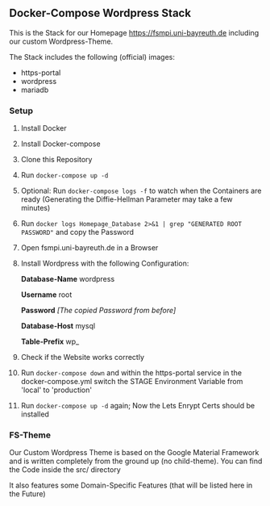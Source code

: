 ## Docker-Compose Wordpress Stack

This is the Stack for our Homepage https://fsmpi.uni-bayreuth.de including our custom Wordpress-Theme.

The Stack includes the following (official) images:

* https-portal
* wordpress
* mariadb



### Setup

1. Install Docker

2. Install Docker-compose

3. Clone this Repository

4. Run ```docker-compose up -d```

5. Optional: Run ```docker-compose logs -f``` to watch when the Containers are ready (Generating the Diffie-Hellman Parameter may take a few minutes)

6. Run ```docker logs Homepage_Database 2>&1 | grep "GENERATED ROOT PASSWORD"``` and copy the Password

7. Open fsmpi.uni-bayreuth.de in a Browser

8. Install Wordpress with the following Configuration:

   **Database-Name**		wordpress

   **Username**			root

   **Password** 			 *[The copied Password from before]*

   **Database-Host**		mysql

   **Table-Prefix**			wp_

9. Check if the Website works correctly

10. Run ```docker-compose down``` and within the https-portal service in the docker-compose.yml switch the STAGE Environment Variable from 'local' to 'production'

11. Run ```docker-compose up -d``` again; Now the Lets Enrypt Certs should be installed



### FS-Theme

Our Custom Wordpress Theme is based on the Google Material Framework and is written completely from the ground up (no child-theme). You can find the Code inside the src/ directory

It also features some Domain-Specific Features (that will be listed here in the Future)

